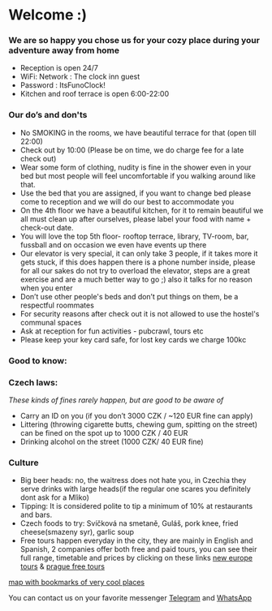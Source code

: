 # Welcome :)

### We are so happy you chose us for your cozy place during your adventure away from home 

- Reception is open  24/7 
- WiFi: Network : The clock inn guest
- Password : ItsFunoClock!
- Kitchen and roof terrace is open 6:00-22:00

### Our do’s and don'ts

- No SMOKING in the rooms, we have beautiful terrace for that (open till 22:00) 
- Check out by 10:00 (Please be on time, we do charge fee for a late check out)
- Wear some form of clothing, nudity is fine in the shower even in your bed  but most people will feel uncomfortable if you walking around like that.
- Use the bed that you are assigned, if you want to change bed please come to reception and we will do our best to accommodate you   
- On the 4th floor we have a beautiful kitchen, for it to remain beautiful we all must clean up after ourselves, please label your food with name + check-out date. 
- You will love the top 5th floor- rooftop terrace, library, TV-room, bar, fussball and on occasion we even have events up there
- Our elevator is very special, it can only take 3 people, if it takes more it gets stuck, if this does happen there is a phone number inside, please for all our sakes do not try to overload the elevator, steps are a great exercise and are a much better way to go ;) also it talks for no reason when you enter
- Don’t use other people's beds and don’t put things on them, be a respectful roommates
- For security reasons after check out it is not allowed to use the hostel's communal spaces 
- Ask at reception for fun activities - pubcrawl, tours etc
- Please keep your key card safe, for lost key cards we charge 100kc

### **Good to know:**

### Czech laws: 

*These kinds of fines rarely happen, but are good to be aware of*
- Carry an ID on you (if you don’t 3000 CZK / ~120 EUR fine can apply)
- Littering (throwing cigarette butts, chewing gum, spitting on the street) can be fined on the spot up to 1000 CZK / 40 EUR
- Drinking alcohol on the street (1000 CZK/ 40 EUR fine)

### Culture

- Big beer heads: no, the waitress does not hate you, in Czechia they serve drinks with large heads(if the regular one scares you definitely dont ask for a Mlìko)
- Tipping: It is considered polite to tip a minimum of 10% at restaurants and bars.
- Czech foods to try: Svíčková na smetaně, Guláš, pork knee, fried cheese(smazeny syr), garlic soup
- Free tours happen everyday in the city, they are mainly in English and Spanish, 2 companies offer both free and paid tours, you can see their full range, timetable and prices by clicking on these links [new europe tours](https://www.neweuropetours.eu/prague-walking-tours/) & [prague free tours](https://praguefreetours.com/)

[map with bookmarks of very cool places](https://www.google.com/maps/d/edit?mid=1YrDBJHvlzYAawm2uVQbHT9CmMmj_q7Rk&usp=sharing)

You can contact us on your favorite messenger [Telegram](https://t.me/Theclockinn) and [WhatsApp](https://wa.me/420732581255?text=Hi%20I'm%20a%20customer%20looking%20for%20information)
